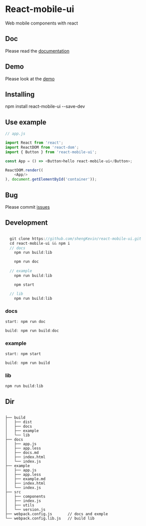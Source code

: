 # React-mobile-ui

Web mobile components with react

## Doc

Please read the [documentation](https://shengkevin.github.io/react-mobile-ui/docs/index.html)

## Demo

Please look at the [demo](https://shengkevin.github.io/react-mobile-ui/example/index.html)

## Installing

npm install react-mobile-ui --save-dev

## Use example

```javascript
// app.js

import React from 'react';
import ReactDOM from 'react-dom';
import { Button } from 'react-mobile-ui';

const App = () => <Button>hello react-mobile-ui</Button>;

ReactDOM.render((
    <App/>
), document.getElementById('container'));

```

## Bug

Please commit [issues](https://github.com/shengKevin/react-mobile-ui/issues)

## Development

```js

  git clone https://github.com/shengKevin/react-mobile-ui.git
  cd react-mobile-ui && npm i
  // docs
    npm run build:lib

    npm run doc 
    
  // example 
    npm run build:lib

    npm start

  // lib
    npm run build:lib

```

### docs

```js
start: npm run doc

build: npm run build:doc
```
### example 

```js
start: npm start

build: npm run build 
```
### lib

```js
npm run build:lib
```
## Dir

```

├── build
│   ├── dist
│   ├── docs
│   ├── example
│   └── lib
├── docs
│   ├── app.js
│   ├── app.less
│   ├── docs.md
│   ├── index.html
│   └── index.js
├── example
│   ├── app.js
│   ├── app.less
│   ├── example.md
│   ├── index.html
│   └── index.js
├── src
│   ├── components
│   ├── index.js
│   ├── utils
│   └── version.js
├── webpack.config.js       // docs and exmple
└── webpack.config.lib.js   // build lib


```

